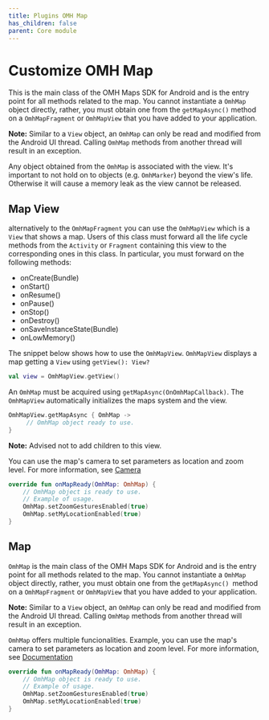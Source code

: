 ```yaml
---
title: Plugins OMH Map
has_children: false
parent: Core module
---
```


# Customize OMH Map

This is the main class of the OMH Maps SDK for Android and is the entry point for all methods related to the map. You cannot instantiate a `OmhMap` object directly, rather, you must obtain one from the `getMapAsync()` method on a `OmhMapFragment` or `OmhMapView` that you have added to your application.

**Note:** Similar to a `View` object, an `OmhMap` can only be read and modified from the Android UI thread. Calling `OmhMap` methods from another thread will result in an exception.

Any object obtained from the `OmhMap` is associated with the view. It's important to not hold on to objects (e.g. `OmhMarker`) beyond the view's life. Otherwise it will cause a memory leak as the view cannot be released.

## Map View

alternatively to the `OmhMapFragment` you can use the `OmhMapView` which is a `View` that shows a map.
Users of this class must forward all the life cycle methods from the `Activity` or `Fragment` containing this view to the corresponding ones in this class. In particular, you must forward on the following methods:

- onCreate(Bundle)
- onStart()
- onResume()
- onPause()
- onStop()
- onDestroy()
- onSaveInstanceState(Bundle)
- onLowMemory()

The snippet below shows how to use the `OmhMapView`. `OmhMapView` displays a map getting a `View` using `getView(): View?`

```kotlin
val view = OmhMapView.getView()
```

An `OmhMap` must be acquired using `getMapAsync(OnOmhMapCallback)`. The `OmhMapView` automatically initializes the maps system and the view.

```kotlin
OmhMapView.getMapAsync { OmhMap ->
     // OmhMap object ready to use.
}
```

**Note:** Advised not to add children to this view.

You can use the map's camera to set parameters as location and zoom level. For more information, see [Camera](#camera)

```kotlin
override fun onMapReady(OmhMap: OmhMap) {
    // OmhMap object is ready to use.
    // Example of usage.
    OmhMap.setZoomGesturesEnabled(true)
    OmhMap.setMyLocationEnabled(true)
}
```

## Map

`OmhMap` is the main class of the OMH Maps SDK for Android and is the entry point for all methods related to the map. You cannot instantiate a `OmhMap` object directly, rather, you must obtain one from the `getMapAsync() `method on a `OmhMapFragment` or `OmhMapView` that you have added to your application.

**Note:** Similar to a `View` object, an `OmhMap` can only be read and modified from the Android UI thread. Calling `OmhMap` methods from another thread will result in an exception.

`OmhMap` offers multiple funcionalities. Example, you can use the map's camera to set parameters as location and zoom level. For more information, see [Documentation](#documentation)

```kotlin
override fun onMapReady(OmhMap: OmhMap) {
    // OmhMap object is ready to use.
    // Example of usage.
    OmhMap.setZoomGesturesEnabled(true)
    OmhMap.setMyLocationEnabled(true)
}
```
